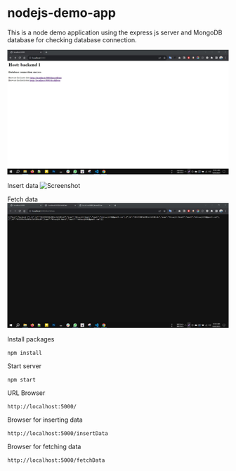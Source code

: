 # nodejs-demo-app
This is a node demo application using the express js server and MongoDB database for checking database connection.

![Screenshot](node-demo-app-home-page.jpg)

Insert data
![Screenshot](node-demo-app-insert-data)

Fetch data
![Screenshot](node-demo-app-fetch-data.jpg)

Install packages
```
npm install
```
Start server
```
npm start
````
URL Browser

```
http://localhost:5000/
```

Browser for inserting data 
```
http://localhost:5000/insertData
```
Browser for fetching data 
```
http://localhost:5000/fetchData
```